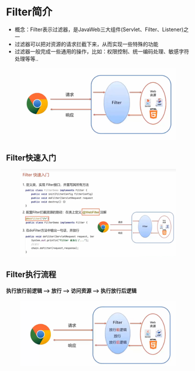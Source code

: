 # Filter简介

* 概念：Filter表示过滤器，是JavaWeb三大组件(Servlet、Filter、Listener)之一
* 过滤器可以把对资源的请求拦截下来，从而实现一些特殊的功能
* 过滤器一般完成一些通用的操作，比如：权限控制、统一编码处理、敏感字符处理等等..

<figure><img src="../.gitbook/assets/image (3) (1).png" alt=""><figcaption></figcaption></figure>

## Filter快速入门

<figure><img src="../.gitbook/assets/image (32).png" alt=""><figcaption></figcaption></figure>

## Filter执行流程

#### 执行放行前逻辑 --> 放行 --> 访问资源 --> 执行放行后逻辑

<figure><img src="../.gitbook/assets/image (31).png" alt=""><figcaption></figcaption></figure>

